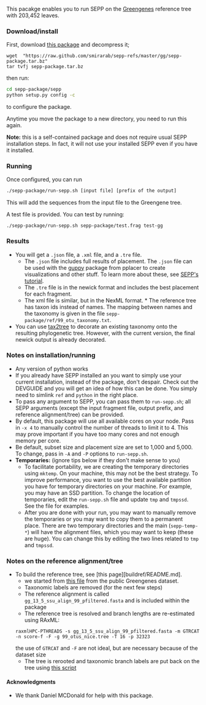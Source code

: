 This pacakge enables you to run SEPP on the [Greengenes](http://greengenes.lbl.gov/cgi-bin/nph-index.cgi) reference tree with 203,452 leaves.

### Download/install

First, download [this package](https://raw.github.com/smirarab/sepp-refs/master/gg/sepp-package.tar.bz) and decompress it; 
```
wget  "https://raw.github.com/smirarab/sepp-refs/master/gg/sepp-package.tar.bz"
tar tvfj sepp-package.tar.bz
```

then run:

``` bash
cd sepp-package/sepp
python setup.py config -c
```
to configure the package. 

Anytime you move the package to a new directory, you need to run this again. 

**Note:**  this is a self-contained package and does not require usual SEPP installation steps. 
In fact, it will not use your installed SEPP even if you have it installed. 

### Running
Once configured, you can run

``` bash
./sepp-package/run-sepp.sh [input file] [prefix of the output]
```

This will add the sequences from the input file to the Greengene tree. 

A test file is provided. You can test by running:

```
./sepp-package/run-sepp.sh sepp-package/test.frag test-gg
```

### Results

* You will get a `.json` file, a `.xml` file, and a `.tre` file. 
    * The `.json` file includes full results of placement. The `.json` file can be used with the [guppy](https://matsen.github.io/pplacer/generated_rst/guppy.html) package from pplacer to create visualizations and other stuff. To learn more about these, see [SEPP's tutorial](https://github.com/smirarab/sepp/tree/master/tutorial).
    *  The `.tre` file is in the newick format and includes the best placement for each fragment. 
    * The xml file is similar, but in the NexML format. * The reference tree has taxon ids instead of names. The mapping between names and the taxonomy is given in the file `sepp-package/ref/99_otu_taxonomy.txt`. 
* You can use  [tax2tree](https://github.com/biocore/tax2tree) to decorate an existing taxonomy onto the resulting phylogenetic tree. However, with the current
version, the final newick output is already decorated. 

### Notes on installation/running

* Any version of python works
* If you already have SEPP installed an you want to simply use your current installation, instead of the package, don't despair. Check out the DEVGUIDE and you will get an idea of how this can be done. You simply need to simlink `ref` and `python` in the right place. 
* To pass any argument to SEPP, you can pass them to `run-sepp.sh`; all SEPP arguments (except the input fragment file, output prefix, and reference alignment/tree) can be provided.
* By default, this package will use all available cores on your node. Pass in `-x 4` to manually control the number of threads to limit it to 4. 
  This may prove important if you have too many cores and not enough memory per core. 
* Be default, subset size and placement size are set to 1,000 and 5,000. To change, pass in `-A` and `-P` options to `run-sepp.sh`.
* **Temporaries:** (ignore tips below if they don't make sense to you)
    * To facilitate portability, we are creating the temporary directories using `mktemp`. 
      On your machine, this may not be the best strategy. 
      To improve performance, you want to use the best available partition you have for temporary directories on your machine. 
      For example, you may have an SSD partition. 
      To change the location of temporaries, edit the `run-sepp.sh` file and update `tmp` and `tmpssd`. See the file for examples. 
    * After you are done with your run, you may want to manually remove the temporaries or you may want to copy them to a permanent place. 
      There are two temporary directories and the main (`sepp-temp-*`) will have the alignment files, which you may want to keep (these are huge). 
      You can change this by editing the two lines related to `tmp` and `tmpssd`. 

### Notes on the reference alignment/tree

* To build the reference tree, see [this page][buildref/README.md].
    * we started from [this file](ftp://greengenes.microbio.me/greengenes_release/gg_13_8_otus/trees/99_otus.tree) from the public Greengenes dataset. 
    * Taxonomic labels are removed (for the next few steps)
    * The reference alignment is called `gg_13_5_ssu_align_99_pfiltered.fasta` and is included within the package
    * The reference tree is resolved and branch lengths are re-estimated using RAxML:
    ```
    raxmlHPC-PTHREADS -s gg_13_5_ssu_align_99_pfiltered.fasta -m GTRCAT -n score-f -F -g 99_otus_nice.tree -T 16 -p 32323
    ```
    the use of `GTRCAT` and `-F` are not ideal, but are necessary because of the dataset size
    * The tree is rerooted and taxonomic branch labels are put back on the tree using [this script](buildref/relabel.py)


#### Acknowledgments 

* We thank Daniel MCDonald for help with this package. 
